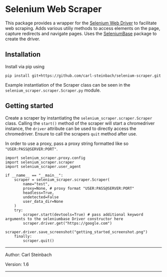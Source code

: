 # Selenium Web Scraper

This package provides a wrapper for the [Selenium Web Driver](https://www.selenium.dev) to facilitate web scraping. Adds various utiliy methods to access elements on the 
page, capture redirects and navigate pages. Uses the [SeleniumBase](https://seleniumbase.io) package to create the driver.

## Installation

Install via pip using 

`pip install git+https://github.com/carl-steinbach/selenium-scraper.git`

Example instantiation of the Scraper class can be seen in the `selenium_scraper.scraper.Scraper.py` module.

## Getting started

Create a scraper by instantiating the `selenium_scraper.scraper.Scraper` class.
Calling the `start()` method of the scraper will start a chromedriver instance, the `driver` attribute can be used to
directly access the chromedriver. Ensure to call the scrapers `quit` method after use.

In order to use a proxy, pass a proxy string formatted like so `"USER:PASS@SERVER:PORT"`.

```
import selenium_scraper.proxy.config
import selenium_scraper.scraper
import selenium_scraper.user_agent

if __name__ == "__main__":
    scraper = selenium_scraper.scraper.Scraper(
        name="test",
        proxy=None, # proxy format "USER:PASS@SERVER:PORT"
        headless=True,
        undetected=False
        user_data_dir=None
    )
    try:
        scraper.start(devtools=True) # pass additional keyword arguments to the seleniumbase Driver constructor here
        scraper.driver.get("https://google.com")
        scraper.driver.save_screenshot("getting_started_screenshot.png")
    finally:
        scraper.quit()
```



---

Author:  Carl Steinbach

Version: 1.6

---
